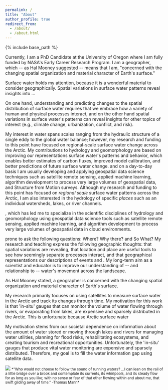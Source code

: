 ```yaml
---
permalink: /
title: "About"
author_profile: true
redirect_from: 
  - /about/
  - /about.html
---
```


{% include base_path %}

Currently, I am a PhD Candidate at the University of Oregon where I am fully funded by NASA's Early Career Research Program. I am a geographer, which -- as Hal Mooney suggested -- means that I am, "concerned with the changing spatial organization and material character of Earth's surface." 

Surface water holds my attention, because it is a wonderful material to consider geographically. Spatial variations in surface water patterns reveal insights into ...

On one hand, understanding and predicting changes to the spatial distribution of surface water requires that we embrace how a variety of human and physical processes interact, and on the other hand spatial variations in surface water's patterns can reveal insights for other topics of interest (e.g., climate change, urbanization, conflict, and risk). 

 My interest in water spans scales ranging from the hydraulic structure of a single eddy to the global water balance; however, my research and funding to this point have focused on regional-scale surface water change across the Arctic. My contributions to  hydrology and geomorphology are based on improving our representations surface water's patterns and behavior, which enables better estimates of carbon fluxes, improved model calibration, and better predictions of future surface water change. 
and on a day-to-day basis I am usually developing and applying geospatial data science techniques such as satellite remote sensing, applied machine learning, algorithm development to process very large volumes of geospatial data, and Structure from Motion surveys.
Although my research and funding to this point has focused on *regional scale* surface water patterns across the Arctic, I am also interested in the hydrology of specific *places* such as an individual watersheds, lakes, or river channels.

, which has led me to specialize in the scientific disciplines of hydrology and geomorphology using geospatial data science tools such as satellite remote sensing, applied machine learning, and algorithm development to process very large volumes of geospatial data in cloud environments.




prone to ask the following questions: Where? Why there? and So What? My research and teaching express the following geographic thoughts: that spatial variations are revealing, that location and place are useful tools to see how seemingly separate processes interact, and that geographical representations  our descriptions of events and . My long-term aim as a scientist and educator is to improve our understanding of -- and relationship to -- water's movement across the landscape. 

As Hal Mooney stated, a geographer is concerned with the changing spatial organization and material character of Earth's surface.

My research primarily focuses on using satellites to measure surface water in the Arctic and track its changes through time. My motivation for this work is that 'in-situ' gauges that can monitor the volume of water flowing through rivers, or evaporating from lakes, are expensive and sparsely distributed in the Arctic. This is unfortunate because Arctic surface water 

My motivation stems from our societal dependence on information about the amount of water stored or moving through lakes and rivers for managing water utilities, planning for flood risks, rehabilitating ecosystems, and creating tourism and recreational opportunities. Unfortunately, the 'in-situ' gauges that produce vital water monitoring are expensive and sparsely distributed. Therefore, my goal is to fill the water information gap using satellite data.

<img src='/images/sweetCreek2.jpg' > 
<span style="font-size:0.82em;">*"Who would not choose to follow the sound of running waters? ...I can lean on the rail of a little bridge over a brook and contemplate its currents, its whirlpools, and its steady flow for as long as you like; with no sense or fear of that other flowing within and about me, that swift gliding away of time." -Thomas Mann* </span>




